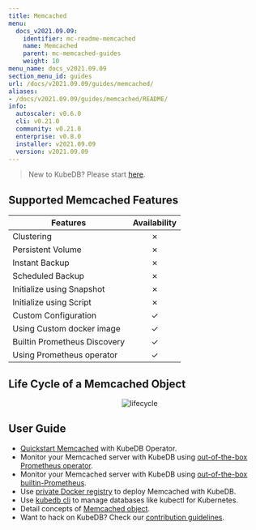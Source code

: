 ```yaml
---
title: Memcached
menu:
  docs_v2021.09.09:
    identifier: mc-readme-memcached
    name: Memcached
    parent: mc-memcached-guides
    weight: 10
menu_name: docs_v2021.09.09
section_menu_id: guides
url: /docs/v2021.09.09/guides/memcached/
aliases:
- /docs/v2021.09.09/guides/memcached/README/
info:
  autoscaler: v0.6.0
  cli: v0.21.0
  community: v0.21.0
  enterprise: v0.8.0
  installer: v2021.09.09
  version: v2021.09.09
---
```


> New to KubeDB? Please start [here](/docs/v2021.09.09/README).

## Supported Memcached Features

| Features                     | Availability |
| ---------------------------- | :----------: |
| Clustering                   |   &#10007;   |
| Persistent Volume            |   &#10007;   |
| Instant Backup               |   &#10007;   |
| Scheduled Backup             |   &#10007;   |
| Initialize using Snapshot    |   &#10007;   |
| Initialize using Script      |   &#10007;   |
| Custom Configuration         |   &#10003;   |
| Using Custom docker image    |   &#10003;   |
| Builtin Prometheus Discovery |   &#10003;   |
| Using Prometheus operator    |   &#10003;   |

## Life Cycle of a Memcached Object

<p align="center">
  <img alt="lifecycle"  src="/docs/v2021.09.09/images/memcached/memcached-lifecycle.png">
</p>

## User Guide

- [Quickstart Memcached](/docs/v2021.09.09/guides/memcached/quickstart/quickstart) with KubeDB Operator.
- Monitor your Memcached server with KubeDB using [out-of-the-box Prometheus operator](/docs/v2021.09.09/guides/memcached/monitoring/using-prometheus-operator).
- Monitor your Memcached server with KubeDB using [out-of-the-box builtin-Prometheus](/docs/v2021.09.09/guides/memcached/monitoring/using-builtin-prometheus).
- Use [private Docker registry](/docs/v2021.09.09/guides/memcached/private-registry/using-private-registry) to deploy Memcached with KubeDB.
- Use [kubedb cli](/docs/v2021.09.09/guides/memcached/cli/cli) to manage databases like kubectl for Kubernetes.
- Detail concepts of [Memcached object](/docs/v2021.09.09/guides/memcached/concepts/memcached).
- Want to hack on KubeDB? Check our [contribution guidelines](/docs/v2021.09.09/CONTRIBUTING).

